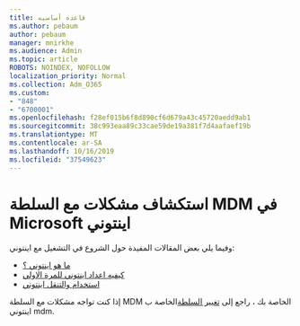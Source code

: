```yaml
---
title: قاعده أساسيه
ms.author: pebaum
author: pebaum
manager: mnirkhe
ms.audience: Admin
ms.topic: article
ROBOTS: NOINDEX, NOFOLLOW
localization_priority: Normal
ms.collection: Adm_O365
ms.custom:
- "848"
- "6700001"
ms.openlocfilehash: f28ef015b6f8d890cf6d679a43c45720aedd9ab1
ms.sourcegitcommit: 38c993eaa89c33cae59de19a381f7d4aafaef19b
ms.translationtype: MT
ms.contentlocale: ar-SA
ms.lasthandoff: 10/16/2019
ms.locfileid: "37549623"
---
```

# <a name="troubleshoot-issues-with-mdm-authority-in-microsoft-intune"></a>استكشاف مشكلات مع السلطة MDM في Microsoft اينتوني

وفيما يلي بعض المقالات المفيدة حول الشروع في التشغيل مع اينتوني:

- [ما هو اينتوني ؟](https://docs.microsoft.com/intune/what-is-intune)
- [كيفيه اعداد اينتوني للمرة الاولي](https://docs.microsoft.com/intune/setup-steps)
- [استخدام والتنقل اينتوني](https://docs.microsoft.com/intune/tutorial-walkthrough-intune-portal)

إذا كنت تواجه مشكلات مع السلطة MDM الخاصة بك ، راجع إلى [تغيير السلطة](https://docs.microsoft.com/alchemyinsights/change-mdm-authority)الخاصة ب اينتوني mdm.